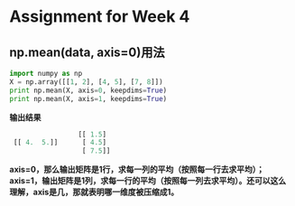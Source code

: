 # Assignment for Week 4
## np.mean(data, axis=0)用法
```python
import numpy as np
X = np.array([[1, 2], [4, 5], [7, 8]])
print np.mean(X, axis=0, keepdims=True)
print np.mean(X, axis=1, keepdims=True)
```
**输出结果**
```python
                 [[ 1.5]
 [[ 4.  5.]]      [ 4.5]    
                  [ 7.5]]
```
**axis=0，那么输出矩阵是1行，求每一列的平均（按照每一行去求平均）；axis=1，输出矩阵是1列，求每一行的平均（按照每一列去求平均）。还可以这么理解，axis是几，那就表明哪一维度被压缩成1。**
